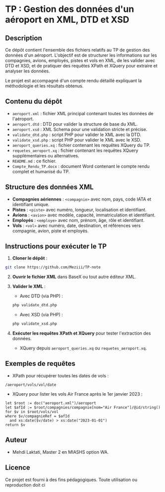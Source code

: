 # TP : Gestion des données d'un aéroport en XML, DTD et XSD

## Description

Ce dépôt contient l'ensemble des fichiers relatifs au TP de gestion des données d'un aéroport. L'objectif est de structurer les informations sur les compagnies, avions, employés, pistes et vols en XML, de les valider avec DTD et XSD, et de pratiquer des requêtes XPath et XQuery pour extraire et analyser les données.

Le projet est accompagné d'un compte rendu détaillé expliquant la méthodologie et les résultats obtenus.

## Contenu du dépôt

* `aeroport.xml` : fichier XML principal contenant toutes les données de l'aéroport.
* `aeroport.dtd` : DTD pour valider la structure de base du XML.
* `aeroport.xsd` : XML Schema pour une validation stricte et précise.
* `validate_dtd.php` : script PHP pour valider le XML avec la DTD.
* `validate_xsd.php` : script PHP pour valider le XML avec le XSD.
* `aeroport_queries.xq` : fichier contenant les requêtes XQuery du TP.
* `requetes_aeroport.xq` : fichier contenant les requêtes XQuery supplémentaires ou alternatives.
* `README.md` : ce fichier.
* `Compte_Rendu_TP.docx` : document Word contenant le compte rendu complet et humanisé du TP.

## Structure des données XML

* **Compagnies aériennes** : `<compagnie>` avec nom, pays, code IATA et identifiant unique.
* **Pistes** : `<piste>` avec numéro, longueur, localisation et identifiant.
* **Avions** : `<avion>` avec modèle, capacité, immatriculation et identifiant.
* **Employés** : `<employe>` avec nom, prénom, âge, rôle et identifiant.
* **Vols** : `<vol>` avec numéro, date, destination, et références vers compagnie, avion, piste et employés.

## Instructions pour exécuter le TP

1. **Cloner le dépôt** :

```bash
git clone https://github.com/Meziii/TP-note
```

2. **Ouvrir le fichier XML** dans BaseX ou tout autre éditeur XML.

3. **Valider le XML** :

   * Avec DTD (via PHP) :

   ```bash
   php validate_dtd.php
   ```

   * Avec XSD (via PHP) :

   ```bash
   php validate_xsd.php
   ```

4. **Exécuter les requêtes XPath et XQuery** pour tester l'extraction des données.

   * XQuery depuis `aeroport_queries.xq` ou `requetes_aeroport.xq`.

## Exemples de requêtes

* XPath pour récupérer toutes les dates de vols :

```xpath
/aeroport/vols/vol/date
```

* XQuery pour lister les vols Air France après le 1er janvier 2023 :

```xquery
let $root := doc("aeroport.xml")/aeroport
let $afId := $root/compagnies/compagnie[nom="Air France"]/@id/string()
for $v in $root/vols/vol
where $v/compagnieRef = $afId
  and xs:date($v/date) > xs:date("2023-01-01")
return $v
```

## Auteur

* Mehdi Laktati, Master 2 en MIASHS option WA.

## Licence

Ce projet est fourni à des fins pédagogiques. Toute utilisation ou reproduction doit ci

